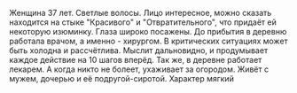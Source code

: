 Женщина 37 лет. Светлые волосы. Лицо интересное, можно сказать находится на стыке "Красивого" и "Отвратительного", что придаёт ей некоторую изюминку. Глаза широко посажены. 
До прибытия в деревню работала врачом, а именно - хирургом. В критических ситуациях может быть холодна и рассчётлива. Мыслит дальновидно, и продумывает каждое действие на 10 шагов вперёд. 
Так же, в деревне работает лекарем. А когда никто не болеет, ухаживает за огородом. 
Живёт с мужем, дочерью и её подругой-сиротой. 
Характер мягкий